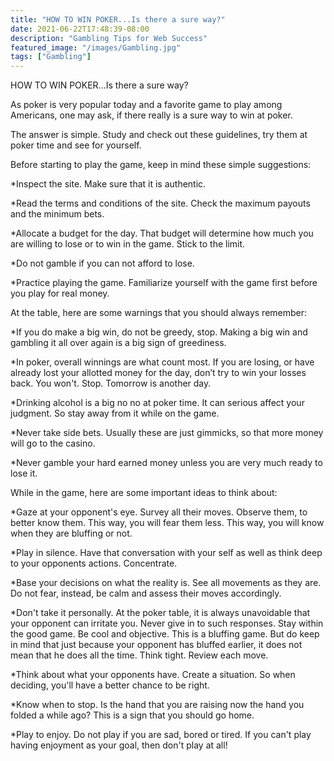 ```yaml
---
title: "HOW TO WIN POKER...Is there a sure way?"
date: 2021-06-22T17:48:39-08:00
description: "Gambling Tips for Web Success"
featured_image: "/images/Gambling.jpg"
tags: ["Gambling"]
---
```


HOW TO WIN POKER...Is there a sure way?
                                                         
As poker is very popular today and a favorite game to play among Americans, one may ask, if there really is a sure way to win at poker.

The answer is simple.  Study and check out these guidelines, try them at poker time and see for yourself.

Before starting to play the game, keep in mind these simple suggestions:

*Inspect the site.  Make sure that it is authentic.

*Read the terms and conditions of the site.  Check the maximum payouts and the minimum bets.

*Allocate a budget for the day.  That budget will determine how much you are willing to lose or to win in the game. Stick to the limit.

*Do not gamble if you can not afford to lose.

*Practice playing the game.  Familiarize yourself with the game first before you play for real money.

At the table, here are some warnings that you should always remember:

*If you do make a big win, do not be greedy, stop.  Making a big win and gambling it all over again is a big sign of greediness.

*In poker, overall winnings are what count most.  If you are losing, or have already lost your allotted money for the day, don’t try to win your losses back.  You won't.  Stop.  Tomorrow is another day.

*Drinking alcohol is a big no no at poker time.  It can serious affect your judgment.  So stay away from it while on the game.

*Never take side bets.  Usually these are just gimmicks, so that more money will go to the casino.

*Never gamble your hard earned money unless you are very much ready to lose it.

While in the game, here are some important ideas to think about:

*Gaze at your opponent's eye.  Survey all their moves.  Observe them, to better know them.  This way, you will fear them less.  This way, you will know when they are bluffing or not.

*Play in silence.  Have that conversation with your self as well as think deep to your opponents actions. Concentrate.

*Base your decisions on what the reality is.  See all movements as they are. Do not fear, instead, be calm and assess their moves accordingly.

*Don't take it personally.  At the poker table, it is always unavoidable that your opponent can irritate you.  Never give in to such responses.  Stay within the good game.  Be cool and objective. This is a bluffing game.  But do keep in mind that just because your opponent has bluffed earlier, it does not mean that he does all the time.  Think tight.  Review each move.

*Think about what your opponents have.  Create a situation.  So when deciding, you'll have a better chance to be right.

*Know when to stop.  Is the hand that you are raising now the hand you folded a while ago?  This is a sign that you should go home.

*Play to enjoy. Do not play if you are sad, bored or tired.  If you can't play having enjoyment as your goal, then don't play at all!

